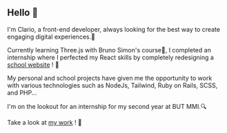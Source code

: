 ## Hello 👋

I'm Clario, a front-end developer, always looking for the best way to create engaging digital experiences.🌱

Currently learning Three.js with Bruno Simon's course🚀, I completed an internship where I perfected my React skills by completely redesigning a [school website](https://lenvoldespapillons33.fr/) ! 💼

My personal and school projects have given me the opportunity to work with various technologies such as NodeJs, Tailwind, Ruby on Rails, SCSS, and PHP...

I'm on the lookout for an internship for my second year at BUT MMI.🔍

Take a look at [my work](https://www.clariocadran.com/) ! 👀
